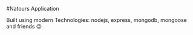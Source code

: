 #Natours Application

Built using modern Technologies: nodejs, express, mongodb, mongoose and friends 😉